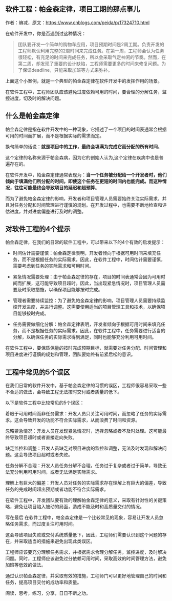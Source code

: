 ## 软件工程：帕金森定律，项目工期的那点事儿
作者：熵减，原文：https://www.cnblogs.com/peida/p/17324710.html

在软件开发中，你是否遇到过这种情况：

>团队要开发一个简单的购物车应用，项目预期时间是2周工期。负责开发的工程师默认利用完整的2周时间来完成任务。在第一周，工程师会认为任务很轻松，有充足的时间来完成任务，所以会采取气定神闲的节奏。然而，在第二周，却发现了重要的设计缺陷，工程师需要更多的时间来修复问题。为了保证deadline，只能采取加班等方式来弥补。

上面这个小案例，就是一个典型的帕金森定律在软件开发中的发挥作用的场景。

在软件工程中，工程师团队应该避免过度依赖可用的时间，要合理的分解任务，监控进度，切及时的解决问题。

## 什么是帕金森定律
帕金森定律是指在软件开发中的一种现象，它描述了一个项目的时间表通常会根据可用的时间而扩展，而不是根据实际的需求而定。

换句简单的话说：**就是项目中的工作，最终会填满为完成它而分配的所有时间**。

这个定律的名称来源于帕金森病，因为它的创始人认为,这个定律在疾病中也是普遍存在的。

在软件开发中，帕金森定律通常表现为：**当一个任务被分配给一个开发者时，他们倾向于填满他们所分配的时间，即使这个任务在更短的时间内也能完成。而这种情况，往往可能最终会导致项目的延迟和超预算**。

而为了避免帕金森定律的影响，开发者和项目管理人员需要始终关注实际需求，并且对任务分配和时间管理进行谨慎的规划。在开发过程中，也需要不断地检查和评估进度，并对进度偏差进行及时的调整。

## 对软件工程的4个提示
帕金森定律，在我们的日常的软件工程中，可以带来以下的4个有效的启发提示：

+ 时间估计需要谨慎：帕金森定律表明，开发者倾向于根据可用时间来填充任务，而不是根据任务的实际需求。因此，在软件工程中，时间估计需要谨慎，需要考虑到任务的实际需求和可用时间。

+ 紧急情况需要处理：由于帕金森定律的存在，项目的时间表通常会因为可用时间而扩展，这可能导致项目超时。因此，当出现紧急情况时，项目管理人员需要及时采取措施，以确保项目能够按时完成。
+ 管理者需要持续监控：为了避免帕金森定律的影响，项目管理人员需要持续监控开发进度，并进行调整。这需要使用适当的项目管理工具和技术，以确保项目能够按时完成。
+ 任务需要做细化分解：帕金森定律表明，开发者倾向于根据可用时间来填充任务，而不是根据任务的实际需求。因此，在软件工程中，任务需要进行适当的分解，以确保任务的实际需求得到满足，同时也能够充分利用可用时间。

在软件工程中，要保质保量的按时完成预期目标，就需要对任务分配、时间管理和项目进度进行谨慎的规划和管理，团队要始终有前紧后松的意识。

## 工程中常见的5个误区
在我们日常的软件开发中，基于帕金森定律的习惯的误区，工程师很容易采取一些不合适的做法，会导致工程无法按时交付或者质量的低下。

以下是软件工程中比较常见的5个误区：

着眼于可用时间而非任务需求：开发人员只关注可用时间，而忽略了任务的实际需求。这会导致开发的功能不符合实际需求，从而浪费了时间和资源。

忽略紧急情况：开发人员在发现紧急情况时，选择忽略或者不及时处理。这可能最终导致项目超时或者直接走向失败。

缺乏监控和调整：开发人员缺乏对项目进度的监控和调整，无法及时发现和解决问题。这会导致项目超时或者失败。

任务分解不合理：开发人员任务分解不合理，任务过于复杂或者过于简单，导致无法充分利用可用时间，或者无法满足实际需求。

理解上有巨大的偏差：开发人员对任务的实际需求存在理解上有巨大的偏差，导致任务的完成时间超出预期或者功能不符合实际需求。

在软件工程中，开发团队要有效的理解帕金森定律的意义，采取有针对性的关键策略，避免让项目陷入被动的局面，造成不能及时和高质量交付的情况。

写在最后
在软件工程中，帕金森定律是一个比较常见的现象，容易让开发人员忽略任务需求，而过度关注可用时间。

这会导致项目失败或交付系统质量低下，因此，工程师们需要认识到这个问题的存在，并采取适当的措施来避免出现此类误区。

工程师应该要充分理解任务需求，并根据需求合理分解任务，监控进度，及时解决问题。同时，工程师应该避免过分依赖可用时间，采取高效的时间管理方法，避免加班等低效的做法。

通过认识帕金森定律，并采取有效的措施，工程师门可以更好地管理自己的时间和任务，提高项目交付的成功率和质量。

阅读，思考，练习，分享，日日不断之功。
<!--stackedit_data:
eyJoaXN0b3J5IjpbLTQ5OTk3NjgzOF19
-->